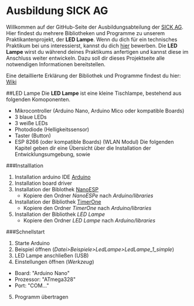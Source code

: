 # Ausbildung SICK AG
Willkommen auf der GitHub-Seite der Ausbildungsabteilung der [SICK AG](https://www.sick.com/ausbildung). 
Hier findest du mehrere Bibliotheken und Programme zu unserem Praktikantenprojekt, der **LED Lampe**.
Wenn du dich für ein technisches Praktikum bei uns interessierst, kannst du dich [hier](https://www.sick.com/de/de/berufsorientierung/w/job-orientation/) bewerben.
Die **LED Lampe** wirst du während deines Praktikums anfertigen und kannst diese im Anschluss weiter entwickeln.
Dazu soll dir dieses Projektseite alle notwendigen Informationen bereitstellen.

Eine detaillierte Erklärung der Bibliothek und Programme findest du hier: [Wiki](https://github.com/SICKAG/ausbildung/wiki/Bibliothek)

##LED Lampe
Die **LED Lampe** ist eine kleine Tischlampe, bestehend aus folgenden Komoponenten.
* Mikrocontroller (Arduino Nano, Arduino Mico oder kompatible Boards)
* 3 blaue LEDs
* 3 weiße LEDs
* Photodiode (Helligkeitssensor)
* Taster (Button)
* ESP 8266 (oder kompatible Boards) (WLAN Modul)
Die folgenden Kapitel geben dir eine Übersicht über die Installation der Entwicklungsumgebung, sowie

###Installlation
1. Installation arduino IDE  [Arduino](https://www.arduino.cc/)
2. Installation board driver 
3. Installation der Biblothek [NanoESP](https://github.com/FKainka/NanoESP)
    - Kopiere den Ordner *NanoESPe* nach *Arduino/libraries*
4. Installation der Bibliothek [TimerOne](https://code.google.com/archive/p/arduino-timerone/downloads)
    - Kopiere den Ordner *TimerOne* nach *Arduino/libraries*
5. Installation der Bibliothek *LED Lampe*
    - Kopiere den Ordner *LED Lampe* nach *Arduino/libraries*

###Schnellstart
1. Starte Arduino
2. Beispiel öffnen (*Datei>Beispiele>LedLampe>LedLampe_1_simple*)
3. LED Lampe anschließen (USB)
4. Einstellungen  öffnen (*Werkzeug*)
  * Board: "Arduino Nano"
  * Prozessor: "ATmega328"
  * Port: "COM..."
 5. Programm übertragen
